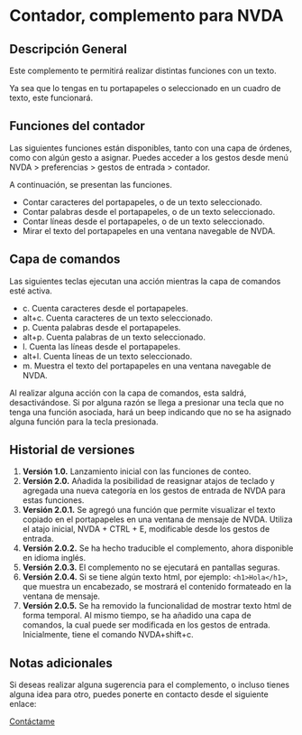 # Contador, complemento para NVDA

## Descripción General

Este complemento te permitirá realizar distintas funciones con un texto.

Ya sea que lo tengas en tu portapapeles o seleccionado en un cuadro de texto, este funcionará.

## Funciones del contador

Las siguientes funciones están disponibles, tanto con una capa de órdenes, como con algún gesto a asignar. Puedes acceder a los gestos desde menú NVDA > preferencias > gestos de entrada > contador.

A continuación, se presentan las funciones.

- Contar caracteres del portapapeles, o de un texto seleccionado.
- Contar palabras desde el portapapeles, o de un texto seleccionado.
- Contar líneas desde el portapapeles, o de un texto seleccionado.
- Mirar el texto del portapapeles en una ventana navegable de NVDA.

## Capa de comandos

Las siguientes teclas ejecutan una acción mientras la capa de comandos esté activa.

- c. Cuenta caracteres desde el portapapeles.
- alt+c. Cuenta caracteres de un texto seleccionado.
- p. Cuenta palabras desde el portapapeles.
- alt+p. Cuenta palabras de un texto seleccionado.
- l. Cuenta las líneas desde el portapapeles.
- alt+l. Cuenta líneas de un texto seleccionado.
- m. Muestra el texto del portapapeles en una ventana navegable de NVDA.

Al realizar alguna acción con la capa de comandos, esta saldrá, desactivándose. Si por alguna razón se llega a presionar una tecla que no tenga una función asociada, hará un beep indicando que no se ha asignado alguna función para la tecla presionada.

## Historial de versiones

1. **Versión 1.0.** Lanzamiento inicial con las funciones de conteo.
2. **Versión 2.0.** Añadida la posibilidad de reasignar atajos de teclado y agregada una nueva categoría en los gestos de entrada de NVDA para estas funciones.
3. **Versión 2.0.1.** Se agregó una función que permite visualizar el texto copiado en el portapapeles en una ventana de mensaje de NVDA. Utiliza el atajo inicial, NVDA + CTRL + E, modificable desde los gestos de entrada.
4. **Versión 2.0.2.** Se ha hecho traducible el complemento, ahora disponible en idioma inglés.
5. **Versión 2.0.3.** El complemento no se ejecutará en pantallas seguras.
6. **Versión 2.0.4.** Si se tiene algún texto html, por ejemplo: `<h1>Hola</h1>`, que muestra un encabezado, se mostrará el contenido formateado en la ventana de mensaje.
7. **Versión 2.0.5.** Se ha removido la funcionalidad de mostrar texto html de forma temporal. Al mismo tiempo, se ha añadido una capa de comandos, la cual puede ser modificada en los gestos de entrada. Inicialmente, tiene el comando NVDA+shift+c.

## Notas adicionales

Si deseas realizar alguna sugerencia para el complemento, o incluso tienes alguna idea para otro, puedes ponerte en contacto desde el siguiente enlace:

[Contáctame](https://marco-ml.com/contacto.html)
